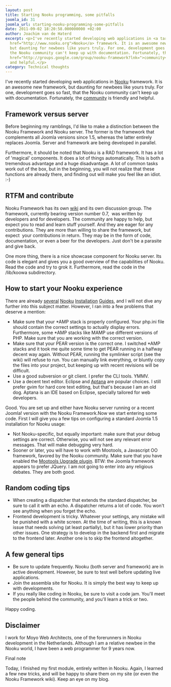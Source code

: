 ```yaml
---
layout: post
title: Starting Nooku programming, some pitfalls
joomla_id: 31
joomla_url: starting-nooku-programming-some-pitfalls
date: 2011-09-02 18:20:58.000000000 +02:00
author: Joachim van de Haterd
excerpt: <p>I've recently started developing web applications in <a target="_blank"
  href="http://www.nooku.org">Nooku</a> framework. It is an awesome new framework,
  but daunting for newbees like yours truly. For one, development goes so fast, that
  the Nooku community can't keep up with documentation. Fortunately, the <a target="_blank"
  href="http://groups.google.com/group/nooku-framework?lnk=">community</a> is friendly
  and helpful.</p>
category: Technical thoughts
---
```

<p>I've recently started developing web applications in <a target="_blank" href="http://www.nooku.org">Nooku</a> framework. It is an awesome new framework, but daunting for newbees like yours truly. For one, development goes so fast, that the Nooku community can't keep up with documentation. Fortunately, the <a target="_blank" href="http://groups.google.com/group/nooku-framework?lnk=">community</a> is friendly and helpful.</p>

<h2>Framework versus server</h2>
<p>Before beginning my ramblings, I'd like to make a distinction between the Nooku Framework and Nooku server. The former is the framework that complements all Joomla versions since 1.5, whereas the latter entirely replaces Joomla. Server and framework are being developed in parallel.</p>
<p>Furthermore, it should be noted that Nooku is a RAD framework. It has a lot of 'magical' components. It does a lot of things automatically. This is both a tremendous advantage and a huge disadvantage. A lot of common tasks work out of the box, but in the beginning, you will not realize that these functions are already there, and finding out will make you feel like an idiot. :-)</p>
<h2>RTFM and contribute</h2>
<p>Nooku Framework has its own <a target="_blank" href="https://nooku.assembla.com/spaces/nooku-framework/wiki">wiki</a> and its own discussion group. The framework, currently bearing version number 0.7,&nbsp; was written by developers and for developers. The community are happy to help, but expect you to read and learn stuff yourself. And they are eager for any contributions. They are more than willing to share the framework, but expect&nbsp; your contributions in return. They may be in the form of code, documentation, or even a beer for the developers. Just don't be a parasite and give back.</p>
<p>One more thing, there is a nice showcase component for Nooku server. Its code is elegant and gives you a good overview of the capabilities of Nooku. Read the code and try to grok it. Furthermore, read the code in the /lib/koowa subdirectory.</p>
<h2>How to start your Nooku experience</h2>
<p>There are already <a target="_blank" href="https://nooku.assembla.com/spaces/nooku-framework/wiki/Installation">several</a> <a target="_blank" href="http://blog.bedre.no/nooku/tutorials/installing-nooku-framework-with-the-symlinker/">Nooku</a> <a target="_blank" href="http://israelcanasa.com/post/1119166074/installing-nooku">Installation</a> <a target="_blank" href="https://nooku.assembla.com/spaces/nooku-framework/wiki/Installation">Guides</a>, and I will not dive any further into this subject matter. However, I ran into a few problems that deserve a mention:</p>
<ul>
<li>Make sure that your *AMP stack is properly configured. Your php.ini file should contain the correct settings to actually display errors. Furthermore, some *AMP stacks like MAMP use different versions of PHP. Make sure that you are working with the correct version.</li>
<li>Make sure that your PEAR version is the correct one. I switched *AMP stacks and it took me quite some time to get PEAR running in a halfway decent way again. Without PEAR, running the symlinker script (see the wiki) will refuse to run. You can manually link everything, or bluntly copy the files into your project, but keeping up with recent revisions will be difficult.</li>
<li>Use a good subversion or git client. I prefer the CLI tools. YMMV.</li>
<li>Use a decent text editor. Eclipse and <a target="_blank" href="http://aptana.com/">Aptana</a> are popular choices. I still prefer gvim for hard core text editing, but that's because I am an old dog. Aptana is an IDE based on Eclipse, specially tailored for web developers.</li>
</ul>
<p>Good. You are set up and either have Nooku server running or a recent Joomla! version with the Nooku Framework.Now we start entering some code. First I will give you a few tips on configuring a standard Joomla 1.5 installation for Nooku usage:</p>
<ul>
<li>Not Nooku-specific, but equally important: make sure that your debug settings are correct. Otherwise, you will not see any relevant error messages. That will make debugging very hard.</li>
<li>Sooner or later, you will have to work with Mootools, a Javascript OO framework, favored by the Nooku community. Make sure that you have enabled the <a target="_self" href="http://docs.joomla.org/What_is_the_Mootools_1.2.4_upgrade_plugin">Mootools Upgrade plugin</a>. BTW: the Joomla framework appears to prefer JQuery. I am not going to enter into any religious debates. They are both good.</li>
</ul>
<h2>Random coding tips</h2>
<ul>
<li>When creating a dispatcher that extends the standard dispatcher, be sure to call it with an echo. A dispatcher returns a lot of code. You won't see anything when you forget the echo.</li>
<li>Frontend development is tricky. Whatever your settings, any mistake will be punished with a white screen. At the time of writing, this is a known issue that needs solving (at least partially), but it has lower priority than other issues. One strategy is to develop in the backend first and migrate to the frontend later. Another one is to skip the frontend altogether.</li>
</ul>
<h2>A few general tips</h2>
<ul>
<li>Be sure to update frequently. Nooku (both server and framework) are in active development. However, be sure to test well before updating live applications.</li>
<li>Join the assembla site for Nooku. It is simply the best way to keep up with developments.</li>
<li>If you really like coding in Nooku, be sure to visit a code jam. You'll meet the people behind the community, and you'll learn a trick or two.</li>
</ul>
<p>Happy coding.</p>
<h2>Disclaimer</h2>
<p>I work for Moyo Web Architects, one of the forerunners in Nooku development in the Netherlands. Although I am a relative newbee in the Nooku world, I have been a web programmer for 9 years now.</p>
<p>Final note</p>
<p>Today, I finished my first module, entirely written in Nooku. Again, I learned a few new tricks, and will be happy to share them on my site (or even the Nooku Framework wiki). Keep an eye on my blog.</p>
